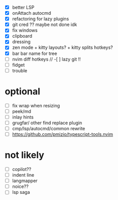 -[x] better LSP
-[x] onAttach autocmd
-[x] refactoring for lazy plugins
-[x] git cred ?? maybe not done idk
-[x] fix windows
-[x] clipboard
-[x] dressing
-[x] zen mode + kitty layouts? + kitty splits hotkeys?
-[x] bar bar name for tree
-[ ] nvim diff hotkeys // -[ ] lazy git !!
-[ ] fidget
-[ ] trouble

# optional
-[ ] fix wrap when resizing
-[ ] peek/md
-[ ] inlay hints 
-[ ] grugfar/ other find replace plugin
-[ ] cmp/lsp/autocmd/common rewrite 
-[ ] https://github.com/pmizio/typescript-tools.nvim

# not likely
-[ ] copilot??
-[ ] indent line
-[ ] langmapper
-[ ] noice??
-[ ] lsp saga

